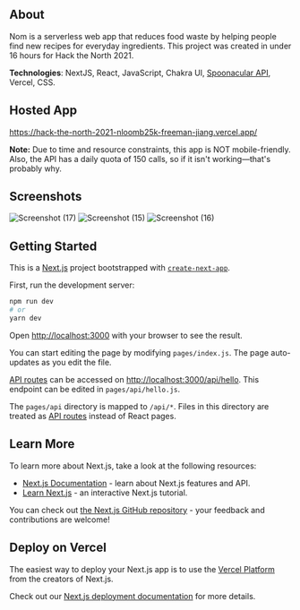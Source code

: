 ## About
Nom is a serverless web app that reduces food waste by helping people find new recipes for everyday ingredients. This project was created in under 16 hours for Hack the North 2021.

**Technologies**: NextJS, React, JavaScript, Chakra UI, [Spoonacular API](https://spoonacular.com/food-api), Vercel, CSS.

## Hosted App
https://hack-the-north-2021-nloomb25k-freeman-jiang.vercel.app/

**Note:** Due to time and resource constraints, this app is NOT mobile-friendly. Also, the API has a daily quota of 150 calls, so if it isn't working—that's probably why.

## Screenshots
![Screenshot (17)](https://user-images.githubusercontent.com/56516912/133918924-9cc207d7-f2f6-4a14-a323-33ac0e2d197d.png)
![Screenshot (15)](https://user-images.githubusercontent.com/56516912/133918926-bfec8a97-a2d1-429d-b334-5c0120c5797d.png)
![Screenshot (16)](https://user-images.githubusercontent.com/56516912/133918928-cb535bc7-d2d5-449f-b4c4-30ea03b77499.png)



## Getting Started
This is a [Next.js](https://nextjs.org/) project bootstrapped with [`create-next-app`](https://github.com/vercel/next.js/tree/canary/packages/create-next-app).

First, run the development server:

```bash
npm run dev
# or
yarn dev
```

Open [http://localhost:3000](http://localhost:3000) with your browser to see the result.

You can start editing the page by modifying `pages/index.js`. The page auto-updates as you edit the file.

[API routes](https://nextjs.org/docs/api-routes/introduction) can be accessed on [http://localhost:3000/api/hello](http://localhost:3000/api/hello). This endpoint can be edited in `pages/api/hello.js`.

The `pages/api` directory is mapped to `/api/*`. Files in this directory are treated as [API routes](https://nextjs.org/docs/api-routes/introduction) instead of React pages.

## Learn More

To learn more about Next.js, take a look at the following resources:

- [Next.js Documentation](https://nextjs.org/docs) - learn about Next.js features and API.
- [Learn Next.js](https://nextjs.org/learn) - an interactive Next.js tutorial.

You can check out [the Next.js GitHub repository](https://github.com/vercel/next.js/) - your feedback and contributions are welcome!

## Deploy on Vercel

The easiest way to deploy your Next.js app is to use the [Vercel Platform](https://vercel.com/new?utm_medium=default-template&filter=next.js&utm_source=create-next-app&utm_campaign=create-next-app-readme) from the creators of Next.js.

Check out our [Next.js deployment documentation](https://nextjs.org/docs/deployment) for more details.
